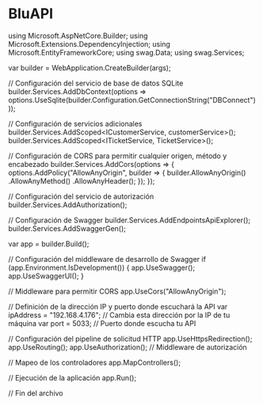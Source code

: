 # BluAPI
using Microsoft.AspNetCore.Builder;
using Microsoft.Extensions.DependencyInjection;
using Microsoft.EntityFrameworkCore;
using swag.Data;
using swag.Services;

var builder = WebApplication.CreateBuilder(args);

// Configuración del servicio de base de datos SQLite
builder.Services.AddDbContext<AnonUserDB>(options =>
    options.UseSqlite(builder.Configuration.GetConnectionString("DBConnect")));

// Configuración de servicios adicionales
builder.Services.AddScoped<ICustomerService, customerService>();
builder.Services.AddScoped<ITicketService, TicketService>();

// Configuración de CORS para permitir cualquier origen, método y encabezado
builder.Services.AddCors(options =>
{
    options.AddPolicy("AllowAnyOrigin", builder =>
    {
        builder.AllowAnyOrigin()
               .AllowAnyMethod()
               .AllowAnyHeader();
    });
});

// Configuración del servicio de autorización
builder.Services.AddAuthorization();

// Configuración de Swagger
builder.Services.AddEndpointsApiExplorer();
builder.Services.AddSwaggerGen();

var app = builder.Build();

// Configuración del middleware de desarrollo de Swagger
if (app.Environment.IsDevelopment())
{
    app.UseSwagger();
    app.UseSwaggerUI();
}

// Middleware para permitir CORS
app.UseCors("AllowAnyOrigin");

// Definición de la dirección IP y puerto donde escuchará la API
var ipAddress = "192.168.4.176"; // Cambia esta dirección por la IP de tu máquina
var port = 5033; // Puerto donde escucha tu API

// Configuración del pipeline de solicitud HTTP
app.UseHttpsRedirection();
app.UseRouting();
app.UseAuthorization(); // Middleware de autorización

// Mapeo de los controladores
app.MapControllers();

// Ejecución de la aplicación
app.Run();

// Fin del archivo
